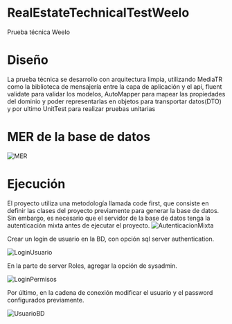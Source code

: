 # RealEstateTechnicalTestWeelo
Prueba técnica Weelo

# Diseño
La prueba técnica se desarrollo con arquitectura limpia, utilizando MediaTR como la biblioteca de mensajería entre la capa de aplicación y el api, fluent validate para validar los modelos, AutoMapper para mapear las propiedades del dominio y poder representarlas en objetos para transportar datos(DTO) y por ultimo UnitTest para realizar pruebas unitarias 

# MER de la base de datos
![MER](https://user-images.githubusercontent.com/67155415/142960955-3e3035cd-6350-4e92-bf94-64ca389e911f.PNG)
# Ejecución
El proyecto utiliza una metodología llamada code first, que consiste en definir las clases del proyecto previamente para generar la base de datos. Sin embargo, es necesario que el servidor de la base de datos tenga la autenticación mixta antes de ejecutar el proyecto.
![AutenticacionMixta](https://user-images.githubusercontent.com/67155415/142961295-c8100824-1123-40cc-b6f7-cd32ff80485c.PNG)

Crear un login de usuario en la BD, con opción sql server authentication.

![LoginUsuario](https://user-images.githubusercontent.com/67155415/142961371-6c13c971-d89a-4091-9e10-028c0370a574.PNG)

En la parte de server Roles, agregar la opción de sysadmin.

![LoginPermisos](https://user-images.githubusercontent.com/67155415/142961523-a114576c-86d1-4a8a-9ad3-45db5493c2d7.PNG)

Por último, en la cadena de conexión modificar el usuario y el password configurados previamente.

![UsuarioBD](https://user-images.githubusercontent.com/67155415/142961612-07e20656-141b-4eb5-9dec-3fdd99b598c2.PNG)
